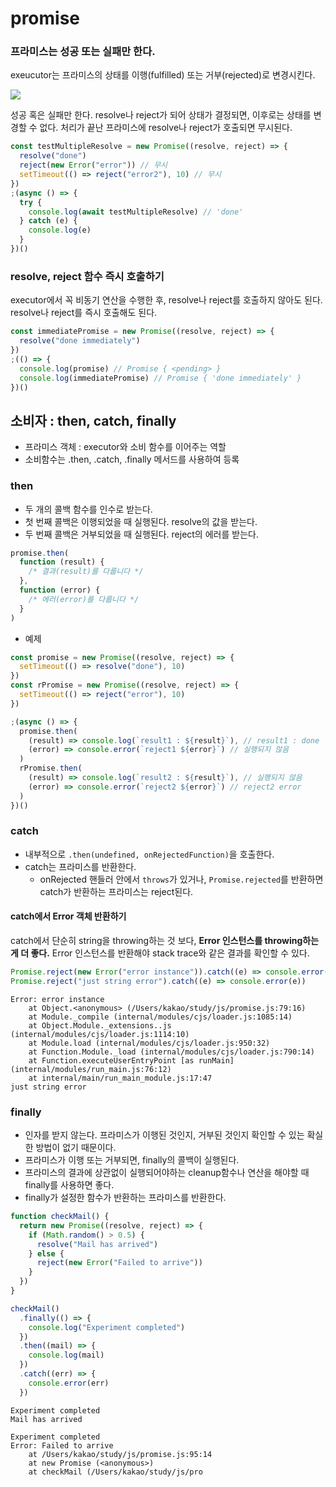 # promise

### 프라미스는 성공 또는 실패만 한다.

exeucutor는 프라미스의 상태를 이행\(fulfilled\) 또는 거부\(rejected\)로 변경시킨다.

![](https://i.imgur.com/GDJBNRw.png)

성공 혹은 실패만 한다. resolve나 reject가 되어 상태가 결정되면, 이후로는 상태를 변경할 수 없다. 처리가 끝난 프라미스에 resolve나 reject가 호출되면 무시된다.

```javascript
const testMultipleResolve = new Promise((resolve, reject) => {
  resolve("done")
  reject(new Error("error")) // 무시
  setTimeout(() => reject("error2"), 10) // 무시
})
;(async () => {
  try {
    console.log(await testMultipleResolve) // 'done'
  } catch (e) {
    console.log(e)
  }
})()
```

### resolve, reject 함수 즉시 호출하기

executor에서 꼭 비동기 연산을 수행한 후, resolve나 reject를 호출하지 않아도 된다. resolve나 reject를 즉시 호출해도 된다.

```javascript
const immediatePromise = new Promise((resolve, reject) => {
  resolve("done immediately")
})
;(() => {
  console.log(promise) // Promise { <pending> }
  console.log(immediatePromise) // Promise { 'done immediately' }
})()
```

## 소비자 : then, catch, finally

* 프라미스 객체 : executor와 소비 함수를 이어주는 역할
* 소비함수는 .then, .catch, .finally 메서드를 사용하여 등록

### then

* 두 개의 콜백 함수를 인수로 받는다.
* 첫 번째 콜백은 이행되었을 때 실행된다. resolve의 값을 받는다.
* 두 번째 콜백은 거부되었을 때 실행된다. reject의 에러를 받는다.

```javascript
promise.then(
  function (result) {
    /* 결과(result)를 다룹니다 */
  },
  function (error) {
    /* 에러(error)를 다룹니다 */
  }
)
```

* 예제

```javascript
const promise = new Promise((resolve, reject) => {
  setTimeout(() => resolve("done"), 10)
})
const rPromise = new Promise((resolve, reject) => {
  setTimeout(() => reject("error"), 10)
})

;(async () => {
  promise.then(
    (result) => console.log(`result1 : ${result}`), // result1 : done
    (error) => console.error(`reject1 ${error}`) // 실행되지 않음
  )
  rPromise.then(
    (result) => console.log(`result2 : ${result}`), // 실행되지 않음
    (error) => console.error(`reject2 ${error}`) // reject2 error
  )
})()
```

### catch

* 내부적으로 `.then(undefined, onRejectedFunction)`을 호출한다.
* catch는 프라미스를 반환한다.
  * onRejected 핸들러 안에서 `throws`가 있거나, `Promise.rejected`를 반환하면 catch가 반환하는 프라미스는 reject된다.

#### catch에서 Error 객체 반환하기

catch에서 단순히 string을 throwing하는 것 보다, **Error 인스턴스를 throwing하는게 더 좋다.** Error 인스턴스를 반환해야 stack trace와 같은 결과를 확인할 수 있다.

```javascript
Promise.reject(new Error("error instance")).catch((e) => console.error(e))
Promise.reject("just string error").catch((e) => console.error(e))
```

```text
Error: error instance
    at Object.<anonymous> (/Users/kakao/study/js/promise.js:79:16)
    at Module._compile (internal/modules/cjs/loader.js:1085:14)
    at Object.Module._extensions..js (internal/modules/cjs/loader.js:1114:10)
    at Module.load (internal/modules/cjs/loader.js:950:32)
    at Function.Module._load (internal/modules/cjs/loader.js:790:14)
    at Function.executeUserEntryPoint [as runMain] (internal/modules/run_main.js:76:12)
    at internal/main/run_main_module.js:17:47
just string error
```

### finally

* 인자를 받지 않는다. 프라미스가 이행된 것인지, 거부된 것인지 확인할 수 있는 확실한 방법이 없기 때문이다.
* 프라미스가 이행 또는 거부되면, finally의 콜백이 실행된다.
* 프라미스의 결과에 상관없이 실행되어야하는 cleanup함수나 연산을 해야할 때 finally를 사용하면 좋다.
* finally가 설정한 함수가 반환하는 프라미스를 반환한다.

```javascript
function checkMail() {
  return new Promise((resolve, reject) => {
    if (Math.random() > 0.5) {
      resolve("Mail has arrived")
    } else {
      reject(new Error("Failed to arrive"))
    }
  })
}

checkMail()
  .finally(() => {
    console.log("Experiment completed")
  })
  .then((mail) => {
    console.log(mail)
  })
  .catch((err) => {
    console.error(err)
  })
```

```text
Experiment completed
Mail has arrived
```

```text
Experiment completed
Error: Failed to arrive
    at /Users/kakao/study/js/promise.js:95:14
    at new Promise (<anonymous>)
    at checkMail (/Users/kakao/study/js/pro
```


